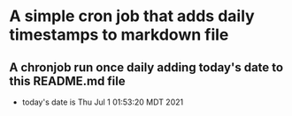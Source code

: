 A simple cron job that adds daily timestamps to markdown file
============================================================
## A chronjob run once daily adding today's date to this README.md file
* today's date is Thu Jul  1 01:53:20 MDT 2021
